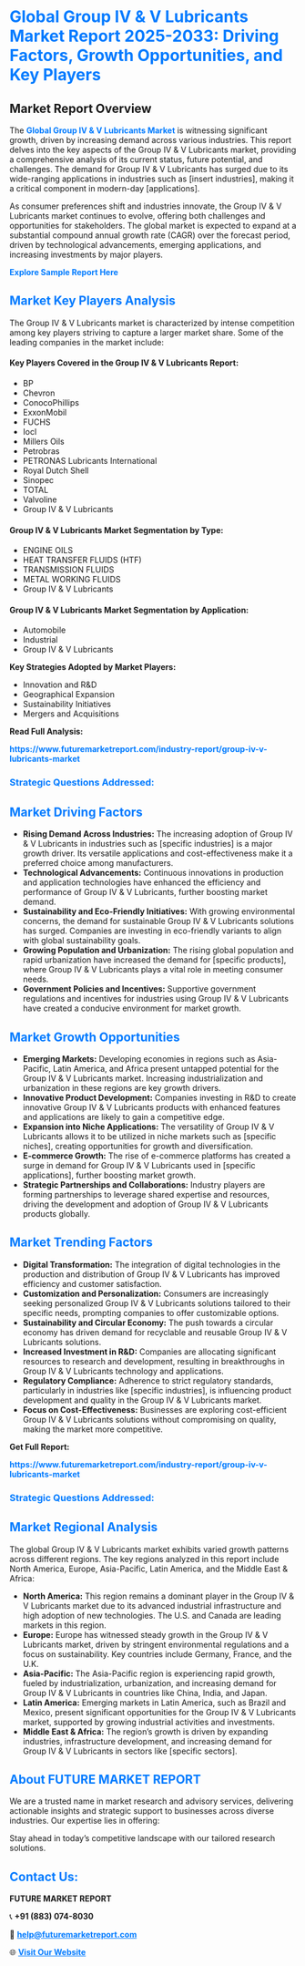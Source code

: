 <h1 style="color: #007BFF;">Global Group IV & V Lubricants Market Report 2025-2033: Driving Factors, Growth Opportunities, and Key Players</h1>

<section id="overview">
<h2>Market Report Overview</h2>
<p>The <a href="https://www.futuremarketreport.com/industry-report/group-iv-v-lubricants-market" style="color: #007BFF; text-decoration: none;"><strong>Global Group IV & V Lubricants Market</strong></a> is witnessing significant growth, driven by increasing demand across various industries. This report delves into the key aspects of the Group IV & V Lubricants market, providing a comprehensive analysis of its current status, future potential, and challenges. The demand for Group IV & V Lubricants has surged due to its wide-ranging applications in industries such as [insert industries], making it a critical component in modern-day [applications].</p>
<p>As consumer preferences shift and industries innovate, the Group IV & V Lubricants market continues to evolve, offering both challenges and opportunities for stakeholders. The global market is expected to expand at a substantial compound annual growth rate (CAGR) over the forecast period, driven by technological advancements, emerging applications, and increasing investments by major players.</p>
</section>

<section id="overview">
<p><a href="https://www.futuremarketreport.com/request-sample/reportId=100211" style="color: #007BFF; text-decoration: none;"><strong>Explore Sample Report Here</strong></a></p>
</section>

<section id="key-players">
<h2 style="color: #007BFF;">Market Key Players Analysis</h2>
<p>The Group IV & V Lubricants market is characterized by intense competition among key players striving to capture a larger market share. Some of the leading companies in the market include:</p>
<h4>Key Players Covered in the Group IV & V Lubricants Report:</h4>
<ul><li>BP</li><li>Chevron</li><li>ConocoPhillips</li><li>ExxonMobil</li><li>FUCHS</li><li>Iocl</li><li>Millers Oils</li><li>Petrobras</li><li>PETRONAS Lubricants International</li><li>Royal Dutch Shell</li><li>Sinopec</li><li>TOTAL</li><li>Valvoline</li><li>Group IV &amp; V Lubricants</li></ul>
<h4>Group IV & V Lubricants Market Segmentation by Type:</h4>
<ul><li>ENGINE OILS</li><li>HEAT TRANSFER FLUIDS (HTF)</li><li>TRANSMISSION FLUIDS</li><li>METAL WORKING FLUIDS</li><li>Group IV &amp; V Lubricants</li></ul>

<h4>Group IV & V Lubricants Market Segmentation by Application:</h4>
<ul><li>Automobile</li><li>Industrial</li><li>Group IV &amp; V Lubricants</li></ul>
<p><strong>Key Strategies Adopted by Market Players:</strong></p>
<ul>
<li>Innovation and R&D</li>
<li>Geographical Expansion</li>
<li>Sustainability Initiatives</li>
<li>Mergers and Acquisitions</li>
</ul>
</section>

<section>
<p><strong>Read Full Analysis: </strong></p><a href="https://www.futuremarketreport.com/industry-report/group-iv-v-lubricants-market" style="color: #007BFF; text-decoration: none;"><strong>https://www.futuremarketreport.com/industry-report/group-iv-v-lubricants-market</strong></a>
<h3 style="color: #007BFF;">Strategic Questions Addressed:</h3>
</section>

<section id="driving-factors">
<h2 style="color: #007BFF;">Market Driving Factors</h2>
<ul>
<li><strong>Rising Demand Across Industries:</strong> The increasing adoption of Group IV & V Lubricants in industries such as [specific industries] is a major growth driver. Its versatile applications and cost-effectiveness make it a preferred choice among manufacturers.</li>
<li><strong>Technological Advancements:</strong> Continuous innovations in production and application technologies have enhanced the efficiency and performance of Group IV & V Lubricants, further boosting market demand.</li>
<li><strong>Sustainability and Eco-Friendly Initiatives:</strong> With growing environmental concerns, the demand for sustainable Group IV & V Lubricants solutions has surged. Companies are investing in eco-friendly variants to align with global sustainability goals.</li>
<li><strong>Growing Population and Urbanization:</strong> The rising global population and rapid urbanization have increased the demand for [specific products], where Group IV & V Lubricants plays a vital role in meeting consumer needs.</li>
<li><strong>Government Policies and Incentives:</strong> Supportive government regulations and incentives for industries using Group IV & V Lubricants have created a conducive environment for market growth.</li>
</ul>
</section>

<section id="growth-opportunities">
<h2 style="color: #007BFF;">Market Growth Opportunities</h2>
<ul>
<li><strong>Emerging Markets:</strong> Developing economies in regions such as Asia-Pacific, Latin America, and Africa present untapped potential for the Group IV & V Lubricants market. Increasing industrialization and urbanization in these regions are key growth drivers.</li>
<li><strong>Innovative Product Development:</strong> Companies investing in R&D to create innovative Group IV & V Lubricants products with enhanced features and applications are likely to gain a competitive edge.</li>
<li><strong>Expansion into Niche Applications:</strong> The versatility of Group IV & V Lubricants allows it to be utilized in niche markets such as [specific niches], creating opportunities for growth and diversification.</li>
<li><strong>E-commerce Growth:</strong> The rise of e-commerce platforms has created a surge in demand for Group IV & V Lubricants used in [specific applications], further boosting market growth.</li>
<li><strong>Strategic Partnerships and Collaborations:</strong> Industry players are forming partnerships to leverage shared expertise and resources, driving the development and adoption of Group IV & V Lubricants products globally.</li>
</ul>
</section>

<section id="trending-factors">
<h2 style="color: #007BFF;">Market Trending Factors</h2>
<ul>
<li><strong>Digital Transformation:</strong> The integration of digital technologies in the production and distribution of Group IV & V Lubricants has improved efficiency and customer satisfaction.</li>
<li><strong>Customization and Personalization:</strong> Consumers are increasingly seeking personalized Group IV & V Lubricants solutions tailored to their specific needs, prompting companies to offer customizable options.</li>
<li><strong>Sustainability and Circular Economy:</strong> The push towards a circular economy has driven demand for recyclable and reusable Group IV & V Lubricants solutions.</li>
<li><strong>Increased Investment in R&D:</strong> Companies are allocating significant resources to research and development, resulting in breakthroughs in Group IV & V Lubricants technology and applications.</li>
<li><strong>Regulatory Compliance:</strong> Adherence to strict regulatory standards, particularly in industries like [specific industries], is influencing product development and quality in the Group IV & V Lubricants market.</li>
<li><strong>Focus on Cost-Effectiveness:</strong> Businesses are exploring cost-efficient Group IV & V Lubricants solutions without compromising on quality, making the market more competitive.</li>
</ul>
</section>

<section>
<p><strong>Get Full Report: </strong></p><a href="https://www.futuremarketreport.com/industry-report/group-iv-v-lubricants-market" style="color: #007BFF; text-decoration: none;"><strong>https://www.futuremarketreport.com/industry-report/group-iv-v-lubricants-market</strong></a>
<h3 style="color: #007BFF;">Strategic Questions Addressed:</h3>
</section>


<section id="regional-analysis">
<h2 style="color: #007BFF;">Market Regional Analysis</h2>
<p>The global Group IV & V Lubricants market exhibits varied growth patterns across different regions. The key regions analyzed in this report include North America, Europe, Asia-Pacific, Latin America, and the Middle East & Africa:</p>
<ul>
<li><strong>North America:</strong> This region remains a dominant player in the Group IV & V Lubricants market due to its advanced industrial infrastructure and high adoption of new technologies. The U.S. and Canada are leading markets in this region.</li>
<li><strong>Europe:</strong> Europe has witnessed steady growth in the Group IV & V Lubricants market, driven by stringent environmental regulations and a focus on sustainability. Key countries include Germany, France, and the U.K.</li>
<li><strong>Asia-Pacific:</strong> The Asia-Pacific region is experiencing rapid growth, fueled by industrialization, urbanization, and increasing demand for Group IV & V Lubricants in countries like China, India, and Japan.</li>
<li><strong>Latin America:</strong> Emerging markets in Latin America, such as Brazil and Mexico, present significant opportunities for the Group IV & V Lubricants market, supported by growing industrial activities and investments.</li>
<li><strong>Middle East & Africa:</strong> The region’s growth is driven by expanding industries, infrastructure development, and increasing demand for Group IV & V Lubricants in sectors like [specific sectors].</li>
</ul>
</section>

<footer>
<h2 style="color: #007BFF;">About FUTURE MARKET REPORT</h2>
<p>We are a trusted name in market research and advisory services, delivering actionable insights and strategic support to businesses across diverse industries. Our expertise lies in offering:</p>

<p>Stay ahead in today’s competitive landscape with our tailored research solutions.</p>

<h2 style="color: #007BFF;">Contact Us:</h2>
<p><strong>FUTURE MARKET REPORT</strong></p>
<p>📞 <strong>+91 (883) 074-8030</strong></p>
<p>📧 <strong><a href="mailto:help@futuremarketreport.com" style="color: #007BFF;">help@futuremarketreport.com</a></strong></p>
<p>🌐 <strong><a href="https://www.futuremarketreport.com/" style="color: #007BFF;">Visit Our Website</a></strong></p>
</footer>